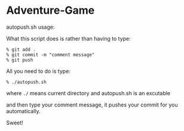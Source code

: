 # Adventure-Game

autopush.sh usage:

What this script does is rather than having to type:
```
% git add .
% git commit -m "comment message"
% git push
```

All you need to do is type:
```
% ./autopush.sh
```
where ```./``` means current directory and autopush.sh is an excutable

and then type your comment message, it pushes your commit for you automatically.

Sweet!


